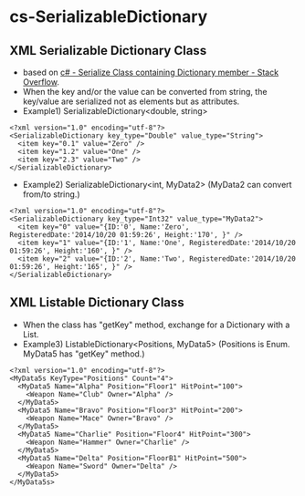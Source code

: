 # cs-SerializableDictionary

## XML Serializable Dictionary Class

* based on [c# - Serialize Class containing Dictionary member - Stack Overflow](http://stackoverflow.com/questions/495647/).
* When the key and/or the value can be converted from string, the key/value are serialized not as elements but as attributes.
* Example1) SerializableDictionary&lt;double, string&gt;
```
<?xml version="1.0" encoding="utf-8"?>
<SerializableDictionary key_type="Double" value_type="String">
  <item key="0.1" value="Zero" />
  <item key="1.2" value="One" />
  <item key="2.3" value="Two" />
</SerializableDictionary>
```
* Example2) SerializableDictionary&lt;int, MyData2&gt; (MyData2 can convert from/to string.)
```
<?xml version="1.0" encoding="utf-8"?>
<SerializableDictionary key_type="Int32" value_type="MyData2">
  <item key="0" value="{ID:'0', Name:'Zero', RegisteredDate:'2014/10/20 01:59:26', Height:'170', }" />
  <item key="1" value="{ID:'1', Name:'One', RegisteredDate:'2014/10/20 01:59:26', Height:'160', }" />
  <item key="2" value="{ID:'2', Name:'Two', RegisteredDate:'2014/10/20 01:59:26', Height:'165', }" />
</SerializableDictionary>
```

## XML Listable Dictionary Class

* When the class has "getKey" method, exchange for a Dictionary with a List.
* Example3) ListableDictionary&lt;Positions, MyData5&gt; (Positions is Enum. MyData5 has "getKey" method.)
```
<?xml version="1.0" encoding="utf-8"?>
<MyData5s KeyType="Positions" Count="4">
  <MyData5 Name="Alpha" Position="Floor1" HitPoint="100">
    <Weapon Name="Club" Owner="Alpha" />
  </MyData5>
  <MyData5 Name="Bravo" Position="Floor3" HitPoint="200">
    <Weapon Name="Mace" Owner="Bravo" />
  </MyData5>
  <MyData5 Name="Charlie" Position="Floor4" HitPoint="300">
    <Weapon Name="Hammer" Owner="Charlie" />
  </MyData5>
  <MyData5 Name="Delta" Position="FloorB1" HitPoint="500">
    <Weapon Name="Sword" Owner="Delta" />
  </MyData5>
</MyData5s>
```
